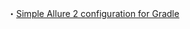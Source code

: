・[Simple Allure 2 configuration for Gradle](https://medium.com/@rosolko/simple-allure-2-configuration-for-gradle-8cd3810658dd)
